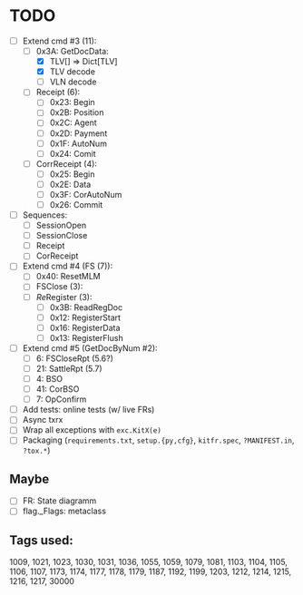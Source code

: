 # TODO

- [ ] Extend cmd #3 (11):
  + [ ] 0x3A: GetDocData:
    - [x] TLV[] => Dict[TLV]
    - [x] TLV decode
    - [ ] VLN decode
  + [ ] Receipt (6):
    - [ ] 0x23: Begin
    - [ ] 0x2B: Position
    - [ ] 0x2C: Agent
    - [ ] 0x2D: Payment
    - [ ] 0x1F: AutoNum
    - [ ] 0x24: Comit
  + [ ] CorrReceipt (4):
    - [ ] 0x25: Begin
    - [ ] 0x2E: Data
    - [ ] 0x3F: CorAutoNum
    - [ ] 0x26: Commit
- [ ] Sequences:
  - [ ] SessionOpen
  - [ ] SessionClose
  - [ ] Receipt
  - [ ] CorReceipt
- [ ] Extend cmd #4 (FS (7)):
  + [ ] 0x40: ResetMLM
  + [ ] FSClose (3):
  + [ ] *Re*Register (3):
    - [ ] 0x3B: ReadRegDoc
    - [ ] 0x12: RegisterStart
    - [ ] 0x16: RegisterData
    - [ ] 0x13: RegisterFlush
- [ ] Extend cmd #5 (GetDocByNum #2):
  - [ ]  6: FSCloseRpt (5.6?)
  - [ ] 21: SattleRpt (5.7)
  - [ ]  4: BSO
  - [ ] 41: CorBSO
  - [ ]  7: OpConfirm
- [ ] Add tests: online tests (w/ live FRs)
- [ ] Async txrx
- [ ] Wrap all exceptions with `exc.KitX(e)`
- [ ] Packaging (`requirements.txt`, `setup.{py,cfg}`, `kitfr.spec`, `?MANIFEST.in`, `?tox.*`)

## Maybe
- [ ] FR: State diagramm
- [ ] flag._Flags: metaclass

## Tags used:
1009, 1021, 1023, 1030, 1031, 1036, 1055, 1059, 1079, 1081,
1103, 1104, 1105, 1106, 1107, 1173, 1174, 1177, 1178, 1179,
1187, 1192, 1199, 1203, 1212, 1214, 1215, 1216, 1217, 30000
